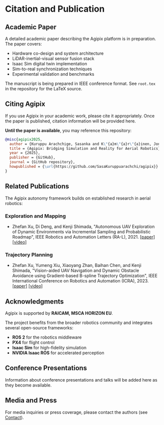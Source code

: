 # Citation and Publication

## Academic Paper

A detailed academic paper describing the Agipix platform is in preparation. The paper covers:

- Hardware co-design and system architecture
- LiDAR-inertial-visual sensor fusion stack
- Isaac Sim digital twin implementation
- Sim-to-real synchronization techniques
- Experimental validation and benchmarks

The manuscript is being prepared in IEEE conference format. See `root.tex` in the repository for the LaTeX source.

## Citing Agipix

If you use Agipix in your academic work, please cite it appropriately. Once the paper is published, citation information will be provided here.

**Until the paper is available**, you may reference this repository:

```bibtex
@misc{agipix2025,
  author = {Kuruppu Arachchige, Sasanka and K\"{a}m\"{a}r\"{a}inen, Joni},
  title = {Agipix: Bridging Simulation and Reality for Aerial Robotics},
  year = {2025},
  publisher = {GitHub},
  journal = {GitHub repository},
  howpublished = {\url{https://github.com/SasaKuruppuarachchi/agipix}}
}
```

## Related Publications

The Agipix autonomy framework builds on established research in aerial robotics:

### Exploration and Mapping

- Zhefan Xu, Di Deng, and Kenji Shimada, "Autonomous UAV Exploration of Dynamic Environments via Incremental Sampling and Probabilistic Roadmap", IEEE Robotics and Automation Letters (RA-L), 2021. [[paper]](https://ieeexplore.ieee.org/document/9362184) [[video]](https://youtu.be/ileyP4DRBjU?si=KFJLt-rLCa3tFaRH)

### Trajectory Planning

- Zhefan Xu, Yumeng Xiu, Xiaoyang Zhan, Baihan Chen, and Kenji Shimada, "Vision-aided UAV Navigation and Dynamic Obstacle Avoidance using Gradient-based B-spline Trajectory Optimization", IEEE International Conference on Robotics and Automation (ICRA), 2023. [[paper]](https://ieeexplore.ieee.org/abstract/document/10160638) [[video]](https://youtu.be/xlMAL8aBHHg?si=4E5vShz7spxZDzps)

## Acknowledgments

Agipix is supported by **RAICAM, MSCA HORIZON EU**.

The project benefits from the broader robotics community and integrates several open-source frameworks:

- **ROS 2** for the robotics middleware
- **PX4** for flight control
- **Isaac Sim** for high-fidelity simulation
- **NVIDIA Isaac ROS** for accelerated perception

## Conference Presentations

Information about conference presentations and talks will be added here as they become available.

## Media and Press

For media inquiries or press coverage, please contact the authors (see [Contact](contact.md)).
